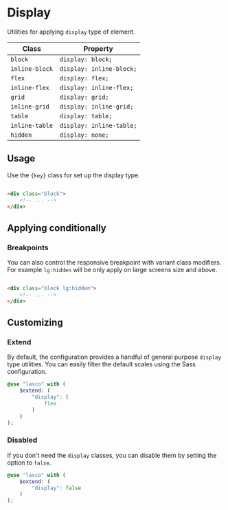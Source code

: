 # Display

Utilities for applying `display` type of element.

| Class          | Property                 |
|----------------|--------------------------|
| `block`        | `display: block;`        |
| `inline-block` | `display: inline-block;` |
| `flex`         | `display: flex;`         |
| `inline-flex`  | `display: inline-flex;`  |
| `grid`         | `display: grid;`         |
| `inline-grid`  | `display: inline-grid;`  |
| `table`        | `display: table;`        |
| `inline-table` | `display: inline-table;` |
| `hidden`       | `display: none;`         |

## Usage

Use the `{key}` class for set up the display type.

```html

<div class="block">
    <!-- ... -->
</div>
```

## Applying conditionally

### Breakpoints

You can also control the responsive breakpoint with variant class modifiers. For example `lg:hidden` will be only apply
on large screens size and above.

```html

<div class="block lg:hidden">
    <!-- ... -->
</div>
```

## Customizing

### Extend

By default, the configuration provides a handful of general purpose `display` type utilities. You can easily filter the
default scales using the Sass configuration.

```scss
@use "lasco" with (
    $extend: (
        "display": (
            flex
        )
    )
);
```

### Disabled

If you don't need the `display` classes, you can disable them by setting the option to `false`.

```scss
@use "lasco" with (
    $extend: (
        "display": false
    )
);
```
